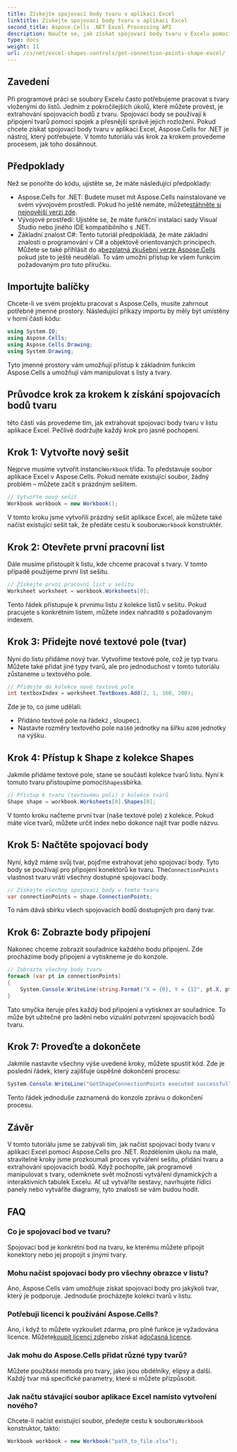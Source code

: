 ```yaml
---
title: Získejte spojovací body tvaru v aplikaci Excel
linktitle: Získejte spojovací body tvaru v aplikaci Excel
second_title: Aspose.Cells .NET Excel Processing API
description: Naučte se, jak získat spojovací body tvaru v Excelu pomocí Aspose.Cells pro .NET. Postupujte podle našeho podrobného průvodce, abyste mohli snadno extrahovat a programově zobrazovat body tvaru.
type: docs
weight: 11
url: /cs/net/excel-shapes-controls/get-connection-points-shape-excel/
---
```

## Zavedení
Při programové práci se soubory Excelu často potřebujeme pracovat s tvary vloženými do listů. Jedním z pokročilejších úkolů, které můžete provést, je extrahování spojovacích bodů z tvaru. Spojovací body se používají k připojení tvarů pomocí spojek a přesnější správě jejich rozložení. Pokud chcete získat spojovací body tvaru v aplikaci Excel, Aspose.Cells for .NET je nástroj, který potřebujete. V tomto tutoriálu vás krok za krokem provedeme procesem, jak toho dosáhnout.
## Předpoklady
Než se ponoříte do kódu, ujistěte se, že máte následující předpoklady:
- Aspose.Cells for .NET: Budete muset mít Aspose.Cells nainstalované ve svém vývojovém prostředí. Pokud ho ještě nemáte, můžete[stáhněte si nejnovější verzi zde](https://releases.aspose.com/cells/net/).
- Vývojové prostředí: Ujistěte se, že máte funkční instalaci sady Visual Studio nebo jiného IDE kompatibilního s .NET.
- Základní znalost C#: Tento tutoriál předpokládá, že máte základní znalosti o programování v C# a objektově orientovaných principech.
 Můžete se také přihlásit do a[bezplatná zkušební verze Aspose.Cells](https://releases.aspose.com/) pokud jste to ještě neudělali. To vám umožní přístup ke všem funkcím požadovaným pro tuto příručku.

## Importujte balíčky
Chcete-li ve svém projektu pracovat s Aspose.Cells, musíte zahrnout potřebné jmenné prostory. Následující příkazy importu by měly být umístěny v horní části kódu:
```csharp
using System.IO;
using Aspose.Cells;
using Aspose.Cells.Drawing;
using System.Drawing;
```
Tyto jmenné prostory vám umožňují přístup k základním funkcím Aspose.Cells a umožňují vám manipulovat s listy a tvary.

## Průvodce krok za krokem k získání spojovacích bodů tvaru
této části vás provedeme tím, jak extrahovat spojovací body tvaru v listu aplikace Excel. Pečlivě dodržujte každý krok pro jasné pochopení.
## Krok 1: Vytvořte nový sešit
 Nejprve musíme vytvořit instanci`Workbook` třída. To představuje soubor aplikace Excel v Aspose.Cells. Pokud nemáte existující soubor, žádný problém – můžete začít s prázdným sešitem.
```csharp
// Vytvořte nový sešit
Workbook workbook = new Workbook();
```
 V tomto kroku jsme vytvořili prázdný sešit aplikace Excel, ale můžete také načíst existující sešit tak, že předáte cestu k souboru`Workbook` konstruktér.
## Krok 2: Otevřete první pracovní list
Dále musíme přistoupit k listu, kde chceme pracovat s tvary. V tomto případě použijeme první list sešitu.
```csharp
// Získejte první pracovní list v sešitu
Worksheet worksheet = workbook.Worksheets[0];
```
 Tento řádek přistupuje k prvnímu listu z kolekce listů v sešitu. Pokud pracujete s konkrétním listem, můžete index nahradit`0` s požadovaným indexem.
## Krok 3: Přidejte nové textové pole (tvar)
Nyní do listu přidáme nový tvar. Vytvoříme textové pole, což je typ tvaru. Můžete také přidat jiné typy tvarů, ale pro jednoduchost v tomto tutoriálu zůstaneme u textového pole.
```csharp
// Přidejte do kolekce nové textové pole
int textboxIndex = worksheet.TextBoxes.Add(2, 1, 160, 200);
```
Zde je to, co jsme udělali:
-  Přidáno textové pole na řádek`2` , sloupec`1`.
-  Nastavte rozměry textového pole na`160` jednotky na šířku a`200` jednotky na výšku.
## Krok 4: Přístup k Shape z kolekce Shapes
 Jakmile přidáme textové pole, stane se součástí kolekce tvarů listu. Nyní k tomuto tvaru přistoupíme pomocí`Shapes`sbírka.
```csharp
// Přístup k tvaru (textovému poli) z kolekce tvarů
Shape shape = workbook.Worksheets[0].Shapes[0];
```
V tomto kroku načteme první tvar (naše textové pole) z kolekce. Pokud máte více tvarů, můžete určit index nebo dokonce najít tvar podle názvu.
## Krok 5: Načtěte spojovací body
Nyní, když máme svůj tvar, pojďme extrahovat jeho spojovací body. Tyto body se používají pro připojení konektorů ke tvaru. The`ConnectionPoints` vlastnost tvaru vrátí všechny dostupné spojovací body.
```csharp
// Získejte všechny spojovací body v tomto tvaru
var connectionPoints = shape.ConnectionPoints;
```
To nám dává sbírku všech spojovacích bodů dostupných pro daný tvar.
## Krok 6: Zobrazte body připojení
Nakonec chceme zobrazit souřadnice každého bodu připojení. Zde procházíme body připojení a vytiskneme je do konzole.
```csharp
// Zobrazte všechny body tvaru
foreach (var pt in connectionPoints)
{
    System.Console.WriteLine(string.Format("X = {0}, Y = {1}", pt.X, pt.Y));
}
```
 Tato smyčka iteruje přes každý bod připojení a vytiskne`X` a`Y` souřadnice. To může být užitečné pro ladění nebo vizuální potvrzení spojovacích bodů tvaru.
## Krok 7: Proveďte a dokončete
Jakmile nastavíte všechny výše uvedené kroky, můžete spustit kód. Zde je poslední řádek, který zajišťuje úspěšné dokončení procesu:
```csharp
System.Console.WriteLine("GetShapeConnectionPoints executed successfully.");
```
Tento řádek jednoduše zaznamená do konzole zprávu o dokončení procesu.

## Závěr
V tomto tutoriálu jsme se zabývali tím, jak načíst spojovací body tvaru v aplikaci Excel pomocí Aspose.Cells pro .NET. Rozdělením úkolu na malé, stravitelné kroky jsme prozkoumali proces vytváření sešitu, přidání tvaru a extrahování spojovacích bodů.
Když pochopíte, jak programově manipulovat s tvary, odemknete svět možností vytváření dynamických a interaktivních tabulek Excelu. Ať už vytváříte sestavy, navrhujete řídicí panely nebo vytváříte diagramy, tyto znalosti se vám budou hodit.
## FAQ
### Co je spojovací bod ve tvaru?
Spojovací bod je konkrétní bod na tvaru, ke kterému můžete připojit konektory nebo jej propojit s jinými tvary.
### Mohu načíst spojovací body pro všechny obrazce v listu?
Ano, Aspose.Cells vám umožňuje získat spojovací body pro jakýkoli tvar, který je podporuje. Jednoduše procházejte kolekci tvarů v listu.
### Potřebuji licenci k používání Aspose.Cells?
Ano, i když to můžete vyzkoušet zdarma, pro plné funkce je vyžadována licence. Můžete[koupit licenci zde](https://purchase.aspose.com/buy)nebo získat a[dočasná licence](https://purchase.aspose.com/temporary-license/).
### Jak mohu do Aspose.Cells přidat různé typy tvarů?
Můžete použít`Add` metoda pro tvary, jako jsou obdélníky, elipsy a další. Každý tvar má specifické parametry, které si můžete přizpůsobit.
### Jak načtu stávající soubor aplikace Excel namísto vytvoření nového?
 Chcete-li načíst existující soubor, předejte cestu k souboru`Workbook` konstruktor, takto:  
```csharp
Workbook workbook = new Workbook("path_to_file.xlsx");
```